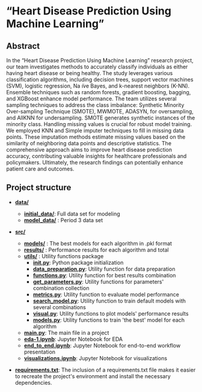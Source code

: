 # “Heart Disease Prediction Using Machine Learning” 
## Abstract
In the “Heart Disease Prediction Using Machine Learning” research project, our team investigates methods to accurately
classify individuals as either having heart disease or being healthy. The study leverages various classification algorithms, including
decision trees, support vector machines (SVM), logistic regression, Na ̈ıve Bayes, and k-nearest neighbors (K-NN). Ensemble
techniques such as random forests, gradient boosting, bagging, and XGBoost enhance model performance. The team utilizes several
sampling techniques to address the class imbalance: Synthetic Minority Over-sampling Technique (SMOTE), MWMOTE, ADASYN, for
oversampling, and AllKNN for undersampling. SMOTE generates synthetic instances of the minority class. Handling missing values is
crucial for robust model training. We employed KNN and Simple imputer techniques to fill in missing data points. These imputation
methods estimate missing values based on the similarity of neighboring data points and descriptive statistics. The comprehensive
approach aims to improve heart disease prediction accuracy, contributing valuable insights for healthcare professionals and
policymakers. Ultimately, the research findings can potentially enhance patient care and outcomes.

## Project structure

- **[data/](data/)**
   - **[initial_data/](data/initial_data/)**:  Full data set for modeling
   - **[model_data/](data/model_data/)**    :  Period 3 data set
- **[src/](src/)**
   - **[models/](src/models/)**   :  The best models for each algorithm in .pkl format
   - **[results/](src/results/)** :  Performance results for each algorithm and total
   - **[utils/](src/utisl/)**     :  Utility functions package
      - **[__init__.py](src/utils/__init__.py)**:  Python package initialization
      - **[data_preparation.py](src/utils/data_preparation.py)**:  Utility function for data preparation
      - **[functions.py](src/utils/functions.py)**:  Utility function for best results combination
      - **[get_parameters.py](src/utils/get_parameters.py)**:  Utility functions for parameters' combination collection 
      - **[metrics.py](src/utils/metrics.py)**:  Utility function to evaluate model performance
      - **[search_model.py](src/utils/search_model.py)**:  Utility function to train default models with several combinations
      - **[visual.py](src/utils/visual.py)**:  Utility functions to plot models' performance results
      - **[models.py](src/utils/models.py)**:  Utility functions to train 'the best' model for each algorithm
   - **[main.py](src/main.py)**:  The main file in a project
   - **[eda-1.ipynb](src/eda-1.ipynb)**:  Jupyter Notebook for EDA
   - **[end_to_end.ipynb](src/end_to_end.ipynb)**:  Jupyter Notebook for end-to-end workflow presentation
   - **[visualizations.ipynb](src/visualizations.ipynb)**:   Jupyter Notebook for visualizations

- **[requirements.txt](/requirements.txt)**: The inclusion of a requirements.txt file makes it easier to recreate the project's environment and install the necessary dependencies.
